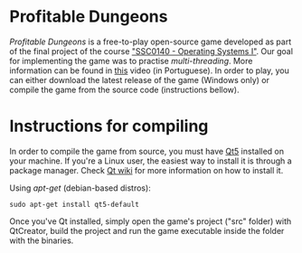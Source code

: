 # Profitable Dungeons

<i>Profitable Dungeons</i> is a free-to-play open-source game developed as part of the final project of the course <a href="https://uspdigital.usp.br/jupiterweb/obterDisciplina?sgldis=SSC0140&codcur=55041&codhab=0">"SSC0140 - Operating Systems I"</a>. Our goal for implementing the game was to practise <i>multi-threading</i>. More information can be found in <a href="https://www.youtube.com/watch?v=1CQ72u19udw&t=3s">this</a> video (in Portuguese). In order to play, you can either download the latest release of the game (Windows only) or compile the game from the source code (instructions bellow).


# Instructions for compiling

In order to compile the game from source, you must have <a href="https://www.qt.io/download-qt-installer">Qt5</a> installed on your machine. If you're a Linux user, the easiest way to install it is through a package manager. Check <a href="https://wiki.qt.io/Main">Qt wiki</a> for more information on how to install it.

Using <i>apt-get</i> (debian-based distros):

```sudo apt-get install qt5-default```

Once you've Qt installed, simply open the game's project ("src" folder) with QtCreator, build the project and run the game executable inside the folder with the binaries.
